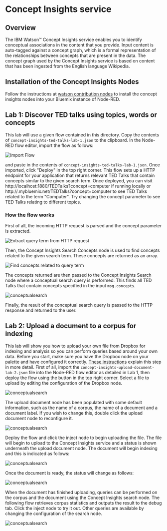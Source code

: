 # Concept Insights service

## Overview
The IBM Watson™ Concept Insights service enables you to identify conceptual associations in the content that you provide. Input content is auto-tagged against a concept graph, which is a formal representation of the relationships between concepts that are present in the data. The concept graph used by the Concept Insights service is based on content that has been ingested from the English language Wikipedia.

## Installation of the Concept Insights Nodes
Follow the instructions at [watson contribution nodes](/watson_contribution_nodes/README.md) 
to install the concept insights nodes into your Bluemix instance of Node-RED. 

## Lab 1: Discover TED talks using topics, words or concepts
This lab will use a given flow contained in this directory. Copy the contents of `concept-insights-ted-talks-lab-1.json` to the clipboard. In the Node-RED flow editor, import the flow as follows:


![Import Flow](images/importflow.png)

and paste in the contents of `concept-insights-ted-talks-lab-1.json`. Once imported, click "Deploy" in the top right corner. This flow sets up a HTTP endpoint for your application that returns relevant TED Talks that contain concepts similar to the given search term.  Once deployed, you can visit http://localhost:1880/TEDTalks?concept=computer if running locally or http://<bluemixhostname>.mybluemix.net/TEDTalks?concept=computer to see TED Talks related to the term "Computer". Try changing the concept parameter to see TED Talks relating to different topics. 

### How the flow works
First of all, the incoming HTTP request is parsed and the concept parameter is extracted.

![Extract query term from HTTP request](images/extractquery.png)

Then, the Concept Insights Search Concepts node is used to find concepts related to the given search term. These concepts are returned as an array.

![Find concepts related to query term](images/searchconcepts.png)

The concepts returned are then passed to the Concept Insights Search node where a conceptual search query is performed. This finds all TED Talks that contain concepts specified in the input `msg.concepts`.

![conceptualsearch](images/conceptualsearch.png)

Finally, the result of the conceptual search query is passed to the HTTP response and returned to the user.

## Lab 2: Upload a document to a corpus for indexing
This lab will show you how to upload your own file from Dropbox for indexing and analysis so you can perform queries based around your own data. Before you start, make sure you have the Dropbox node on your palette and have configured it correctly. [These instructions](https://github.com/watson-developer-cloud/node-red-labs/tree/master/utilities/dropbox_setup) explain this step in more detail. First of all, import the `concept-insights-upload-document-lab-2.json` file into the Node-RED flow editor as detailed in Lab 1, then deploy the flow using the button in the top right corner. Select a file to upload by editing the configuration of the Dropbox node.

![conceptualsearch](images/dropbox.png)

The upload document node has been populated with some default information, such as the name of a corpus, the name of a document and a document label. If you wish to change this, double click the upload document node to reconfigure it.

![conceptualsearch](images/uploaddoc.png)

Deploy the flow and click the inject node to begin uploading the file. The file will begin to upload to the Concept Insights service and a status is shown underneath the upload document node. The document will begin indexing and this is indicated as follows:

![conceptualsearch](images/indexing.png)

Once the document is ready, the status will change as follows:

![conceptualsearch](images/ready.png)

When the document has finished uploading, queries can be performed on the corpus and the document using the Concept Insights search node. The following flow retrieves corpus statistics and outputs the result to the debug tab. Click the inject node to try it out. Other queries are available by changing the configuration of the search node.

![conceptualsearch](images/search.png)

